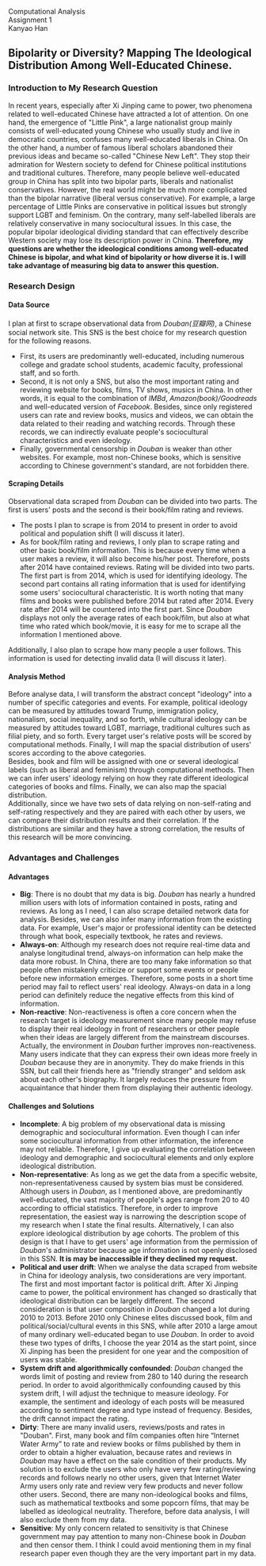  
Computational Analysis  
Assignment 1   
Kanyao Han


## Bipolarity or Diversity? Mapping The Ideological Distribution Among Well-Educated Chinese.

### Introduction to My Research Question

In recent years, especially after Xi Jinping came to power, two phenomena related to well-educated Chinese have attracted a lot of attention. On one hand, the emergence of "Little Pink", a large nationalist group mainly consists of well-educated young Chinese who usually study and live in democratic countries, confuses many well-educated liberals in China. On the other hand, a number of famous liberal scholars abandoned their previous ideas and became so-called "Chinese New Left". They stop their admiration for Western society to defend for Chinese political institutions and traditional cultures. Therefore, many people believe well-educated group in China has split into two bipolar parts, liberals and nationalist conservatives. However, the real world might be much more complicated than the bipolar narrative (liberal versus conservative). For example, a large percentage of Little Pinks are conservative in political issues but strongly support LGBT and feminism. On the contrary, many self-labelled liberals are relatively conservative in many sociocultural issues. In this case, the popular bipolar ideological dividing standard that can effectively describe Western society may lose its description power in China. **Therefore, my questions are whether the ideological conditions among well-educated Chinese is bipolar, and what kind of bipolarity or how diverse it is. I will take advantage of measuring big data to answer this question.**

### Research Design
#### Data Source
I plan at first to scrape observational data from *Douban(豆瓣网)*, a Chinese social network site. This SNS is the best choice for my research question for the following reasons.  

- First, its users are predominantly well-educated, including numerous college and gradate school students, academic faculty, professional staff, and so forth.    
- Second, it is not only a SNS, but also the most important rating and reviewing website for books, films, TV shows, musics in China. In other words, it is equal to the combination of *IMBd*, *Amazon(book)/Goodreads* and well-educated version of *Facebook*. Besides, since only registered users can rate and review books, musics and videos, we can obtain the data related to their reading and watching records. Through these records, we can indirectly evaluate people's sociocultural characteristics and even ideology.  
- Finally, governmental censorship in *Douban* is weaker than other websites. For example, most non-Chinese books, which is sensitive according to Chinese government's standard, are not forbidden there.         
#### Scraping Details
Observational data scraped from *Douban* can be divided into two parts. The first is users' posts and the second is their book/film rating and reviews.

- The posts I plan to scrape is from 2014 to present in order to avoid political and population shift (I will discuss it later).  
- As for book/film rating and reviews, I only plan to scrape rating and other basic book/film information. This is because every time when a user makes a review, it will also become his/her post. Therefore, posts after 2014 have contained reviews. Rating will be divided into two parts. The first part is from 2014, which is used for identifying ideology. The second part contains all rating information that is used for identifying some users' sociocultural characteristic. It is worth noting that many films and books were published before 2014 but rated after 2014. Every rate after 2014 will be countered into the first part. Since *Douban* displays not only the average rates of each book/film, but also at what time who rated which book/movie, it is easy for me to scrape all the information I mentioned above.   

Additionally, I also plan to scrape how many people a user follows. This information is used for detecting invalid data (I will discuss it later).     
#### Analysis Method
Before analyse data, I will transform the abstract concept "ideology" into a number of specific categories and events. For example, political ideology can be measured by attitudes toward Trump, immigration policy, nationalism, social inequality, and so forth, while cultural ideology can be measured by attitudes toward LGBT, marriage,  traditional cultures such as filial piety, and so forth. Every target user's relative posts will be scored by computational methods. Finally, I will map the spacial distribution of users' scores according to the above categories.    
Besides, book and film will be assigned with one or several ideological labels (such as liberal and feminism) through computational methods. Then we can infer users' ideology relying on how they rate different ideological categories of books and films. Finally, we can also map the spacial distribution.           
Additionally, since we have two sets of data relying on non-self-rating and self-rating respectively and they are paired with each other by users, we can compare their distribution results and their correlation. If the distributions are similar and they have a strong correlation, the results of this research will be more convincing.
### Advantages and Challenges   
#### Advantages
- **Big**: There is no doubt that my data is big. *Douban* has nearly a hundred million users with lots of information contained in posts, rating and reviews. As long as I need, I can also scrape detailed network data for analysis. Besides, we can also infer many information from the existing data. For example, User's major or professional identity can be detected through what book, especially textbook, he rates and reviews.          
- **Always-on**: Although my research does not require real-time data and analyse longitudinal trend, always-on information can help make the data more robust. In China, there are too many fake information so that people often mistakenly criticize or support some events or people before new information emerges. Therefore, some posts in a short time period may fail to reflect users' real ideology. Always-on data in a long period can definitely reduce the negative effects from this kind of information.
- **Non-reactive**: Non-reactiveness is often a core concern when the research target is ideology measurement since many people may refuse to display their real ideology in front of researchers or other people when their ideas are largely different from the mainstream discourses. Actually, the environment in *Douban* further improves non-reactiveness. Many users indicate that they can express their own ideas more freely in *Douban* because they are in anonymity. They do make friends in this SSN, but call their friends here as "friendly stranger" and seldom ask about each other's biography. It largely reduces the pressure from acquaintance that  hinder them from displaying their authentic ideology.    
#### Challenges and Solutions
- **Incomplete**: A big problem of my observational data is missing demographic and sociocultural information. Even though I can infer some sociocultural information from other information, the inference may not reliable. Therefore, I give up evaluating the correlation between ideology and demographic and  sociocultural elements and only explore ideological distribution.
- **Non-representative**: As long as we get the data from a specific website, non-representativeness caused by system bias must be considered. Although users in *Douban*, as I mentioned above, are predominantly well-educated, the vast majority of people's ages range from 20 to 40 according to official statistics. Therefore, in order to improve representation, the easiest way is narrowing the description scope of my research when I state  the  final results. Alternatively, I can also explore ideological distribution by age cohorts. The problem of this design is that I have to get users' age information from the permission of *Douban*'s administrator because age information is not openly disclosed in this SSN. **It is may be inaccessible if they declined my request.**      
- **Political and user drift**: When we analyse the data scraped from website in China for ideology analysis, two considerations are very important. The first and most important factor is political drift. After Xi Jinping came to power, the political environment has changed so drastically that ideological distribution can be largely different. The second consideration is that user composition in *Douban* changed a lot during 2010 to 2013. Before 2010 only Chinese elites discussed book, film and political/social/cultural events in this SNS, while after 2010 a large amout of many ordinary well-educated began to use *Douban*. In order to avoid these two types of drifts, I choose the year 2014 as the start point, since Xi Jinping has been the president for one year and the composition of users was stable.     
- **System drift and algorithmically confounded**: *Douban* changed the words limit of posting and review from 280 to 140 during the research period. In order to avoid  algorithmically confounding caused by this system drift, I will adjust the technique to measure ideology. For example, the sentiment and ideology of each posts will be measured according to sentiment degree and type instead of frequency. Besides, the drift cannot impact the rating.     
- **Dirty**: There are many invalid users, reviews/posts and rates in "Douban". First, many book and film companies often hire “Internet Water Army” to rate and review books or films published by them in order to obtain a higher evaluation, because rates and reviews in *Douban* may have a effect on the sale condition of their products. My solution is to exclude the users who only have very few rating/reviewing records and follows nearly no other users, given that Internet Water Army users only rate and review very few products and never follow other users. Second, there are many non-ideological books and films, such as mathematical textbooks and some popcorn films, that may be labelled as ideological neutrality. Therefore, before data analysis, I will also exclude them from my data.    
- **Sensitive**: My only concern related to sensitivity is that Chinese government may pay attention to many non-Chinese book in *Douban* and then censor them. I think I could avoid mentioning them in my final research paper even though they are the very important part in my data. 


